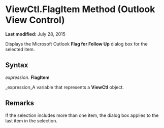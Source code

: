 
# ViewCtl.FlagItem Method (Outlook View Control)

 **Last modified:** July 28, 2015

Displays the Microsoft Outlook  **Flag for Follow Up** dialog box for the selected item.

## Syntax

 _expression_. **FlagItem**

 _expression_A variable that represents a  **ViewCtl** object.


## Remarks

If the selection includes more than one item, the dialog box applies to the last item in the selection.

